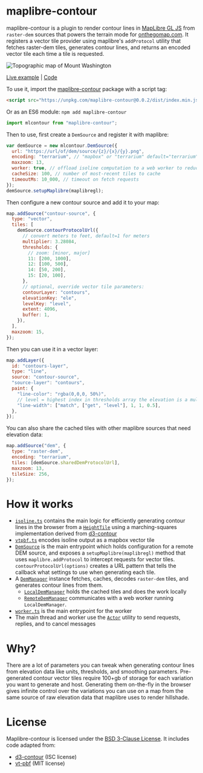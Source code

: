 # maplibre-contour

maplibre-contour is a plugin to render contour lines in [MapLibre GL JS](https://github.com/maplibre/maplibre-gl-js) from `raster-dem` sources that powers the terrain mode for [onthegomap.com](https://onthegomap.com). It registers a vector tile provider using maplibre's `addProtocol` utility that fetches raster-dem tiles, generates contour lines, and returns an encoded vector tile each time a tile is requested.

![Topographic map of Mount Washington](demo.png)

[Live example](https://onthegomap.github.io/maplibre-contour) | [Code](./index.html)

To use it, import the [maplibre-contour](https://www.npmjs.com/package/maplibre-contour) package with a script tag:

```html
<script src="https://unpkg.com/maplibre-contour@0.0.2/dist/index.min.js"></script>
```

Or as an ES6 module: `npm add maplibre-contour`

```js
import mlcontour from "maplibre-contour";
```

Then to use, first create a `DemSource` and register it with maplibre:

```js
var demSource = new mlcontour.DemSource({
  url: "https://url/of/dem/source/{z}/{x}/{y}.png",
  encoding: "terrarium", // "mapbox" or "terrarium" default="terrarium"
  maxzoom: 13,
  worker: true, // offload isoline computation to a web worker to reduce jank
  cacheSize: 100, // number of most-recent tiles to cache
  timeoutMs: 10_000, // timeout on fetch requests
});
demSource.setupMaplibre(maplibregl);
```

Then configure a new contour source and add it to your map:

```js
map.addSource("contour-source", {
  type: "vector",
  tiles: [
    demSource.contourProtocolUrl({
      // convert meters to feet, default=1 for meters
      multiplier: 3.28084,
      thresholds: {
        // zoom: [minor, major]
        11: [200, 1000],
        12: [100, 500],
        14: [50, 200],
        15: [20, 100],
      },
      // optional, override vector tile parameters:
      contourLayer: "contours",
      elevationKey: "ele",
      levelKey: "level",
      extent: 4096,
      buffer: 1,
    }),
  ],
  maxzoom: 15,
});
```

Then you can use it in a vector layer:

```js
map.addLayer({
  id: "contours-layer",
  type: "line",
  source: "contour-source",
  "source-layer": "contours",
  paint: {
    "line-color": "rgba(0,0,0, 50%)",
    // level = highest index in thresholds array the elevation is a multiple of
    "line-width": ["match", ["get", "level"], 1, 1, 0.5],
  },
});
```

You can also share the cached tiles with other maplibre sources that need elevation data:

```js
map.addSource("dem", {
  type: "raster-dem",
  encoding: "terrarium",
  tiles: [demSource.sharedDemProtocolUrl],
  maxzoom: 13,
  tileSize: 256,
});
```

# How it works

- [`isoline.ts`](./src/isolines.ts) contains the main logic for efficiently generating contour lines in the browser from a [`HeightTile`](./src/height-tile.ts) using a marching-squares implementation derived from [d3-contour](https://github.com/d3/d3-contour)
- [`vtpbf.ts`](./src/vtpbf.ts) encodes isoline output as a mapbox vector tile
- [`DemSource`](./src/dem-source.ts) is the main entrypoint which holds configuration for a remote DEM source, and exposes a `setupMaplibre(maplibregl)` method that uses `maplibre.addProtocol` to intercept requests for vector tiles. `contourProtocolUrl(options)` creates a URL pattern that tells the callback what settings to use when generating each tile.
- A [`DemManager`](./src/dem-manager.ts) instance fetches, caches, decodes `raster-dem` tiles, and generates contour lines from them.
  - [`LocalDemManager`](./src/dem-manager.ts) holds the cached tiles and does the work locally
  - [`RemoteDemManager`](./src/remote-dem-manager.ts) communicates with a web worker running `LocalDemManager`.
- [`worker.ts`](./src/worker.ts) is the main entrypoint for the worker
- The main thread and worker use the [`Actor`](./src/actor.ts) utility to send requests, replies, and to cancel messages

# Why?

There are a lot of parameters you can tweak when generating contour lines from elevation data like units, thresholds, and smoothing parameters. Pre-generated contour vector tiles require 100+gb of storage for each variation you want to generate and host. Generating them on-the-fly in the browser gives infinite control over the variations you can use on a map from the same source of raw elevation data that maplibre uses to render hillshade.

# License

Maplibre-contour is licensed under the [BSD 3-Clause License](LICENSE). It includes code adapted from:

- [d3-contour](https://github.com/d3/d3-contour) (ISC license)
- [vt-pbf](https://github.com/mapbox/vt-pbf) (MIT license)
